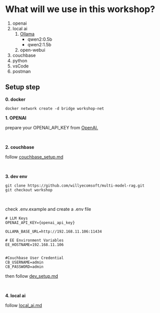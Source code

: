 # What will we use in this workshop?

1. openai
2. local ai 
    1. [Ollama](https://github.com/ollama/ollama)
        - qwen2:0.5b
        - qwen2:1.5b
    2. open-webui
3. couchbase
4. python
5. vsCode
6. postman


## Setup step
**0. docker**

```
docker network create -d bridge workshop-net
```

**1. OPENAI**

prepare your OPENAI_API_KEY from [OpenAI.](https://platform.openai.com/api-keys)

<br>

**2. couchbase**

follow [couchbase_setup.md](./couchbase_setup.md)

<br>

**3. dev env**

```
git clone https://github.com/willyecomsoft/multi-model-rag.git
git checkout workshop
```

<br>

check .env.example and create  a .env file
```
# LLM Keys
OPENAI_API_KEY={openai_api_key}

OLLAMA_BASE_URL=http://192.168.11.106:11434

# EE Environment Variables 
EE_HOSTNAME=192.168.11.106


#Couchbase User Credential
CB_USERNAME=admin
CB_PASSWORD=admin
```

then follow [dev_setup.md](./dev_setup.md)

<br>

**4. local ai**

follow [local_ai.md](./local_ai.md)